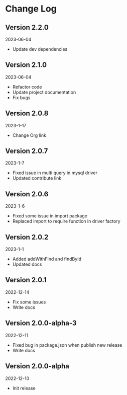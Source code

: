 Change Log
==========

## Version 2.2.0

2023-06-04

* Update dev dependencies

## Version 2.1.0

2023-06-04

* Refactor code
* Update project documentation
* Fix bugs

## Version 2.0.8

2023-1-17

* Change Org link

## Version 2.0.7

2023-1-7

* Fixed issue in multi query in mysql driver 
* Updated contribute link

## Version 2.0.6

2023-1-6

* Fixed some issue in import package
* Replaced import to require function in driver factory

## Version 2.0.2

2023-1-1

* Added addWithFind and findById
* Updated docs

## Version 2.0.1

2022-12-14

* Fix some issues
* Write docs

## Version 2.0.0-alpha-3

2022-12-11

* Fixed bug in package.json when publish new release
* Write docs

## Version 2.0.0-alpha

2022-12-10

* Init release
